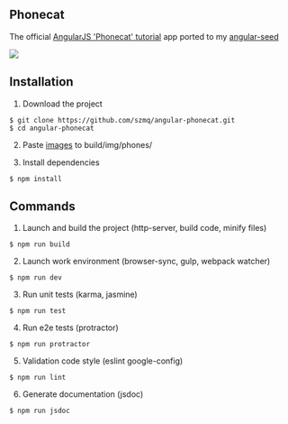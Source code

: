 ## Phonecat

The official [AngularJS 'Phonecat' tutorial](https://docs.angularjs.org/tutorial) app ported to my [angular-seed](https://github.com/szmq/angular-seed)

![](https://docs.angularjs.org/img/tutorial/catalog_screen.png)

## Installation
1. Download the project

  ```
  $ git clone https://github.com/szmq/angular-phonecat.git
  $ cd angular-phonecat
  ```

2. Paste [images](https://github.com/angular/angular-phonecat/tree/master/app/img/phones) to build/img/phones/

3. Install dependencies

  ```
  $ npm install
  ```

## Commands
1. Launch and build the project (http-server, build code, minify files)
```
$ npm run build
```
2. Launch work environment (browser-sync, gulp, webpack watcher)
```
$ npm run dev
```
3. Run unit tests (karma, jasmine)
```
$ npm run test
```
4. Run e2e tests (protractor)
```
$ npm run protractor
```
5. Validation code style (eslint google-config)
```
$ npm run lint
```
6. Generate documentation (jsdoc)
```
$ npm run jsdoc
```